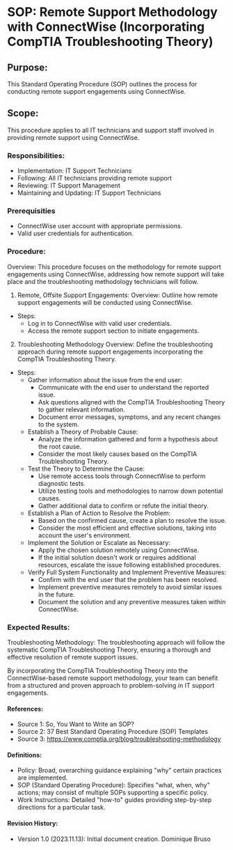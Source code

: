 # SOP: Remote Support Methodology with ConnectWise (Incorporating CompTIA Troubleshooting Theory)

## Purpose: 
This Standard Operating Procedure (SOP) outlines the process for conducting remote support engagements using ConnectWise.

## Scope: 
This procedure applies to all IT technicians and support staff involved in providing remote support using ConnectWise.

### Responsibilities: 
- Implementation: IT Support Technicians
- Following: All IT technicians providing remote support
- Reviewing: IT Support Management
- Maintaining and Updating: IT Support Technicians

### Prerequisities
- ConnectWise user account with appropriate permissions.
- Valid user credentials for authentication.

### Procedure:
Overview: 
  This procedure focuses on the methodology for remote support engagements using ConnectWise, addressing how remote support will take place and the troubleshooting methodology technicians will follow.
1. Remote, Offsite Support Engagements:
Overview: Outline how remote support engagements will be conducted using ConnectWise.
  - Steps:
    - Log in to ConnectWise with valid user credentials.
    - Access the remote support section to initiate engagements.
2. Troubleshooting Methodology
Overview: Define the troubleshooting approach during remote support engagements incorporating the CompTIA Troubleshooting Theory.
  - Steps:
    - Gather information about the issue from the end user:
      - Communicate with the end user to understand the reported issue.
      - Ask questions aligned with the CompTIA Troubleshooting Theory to gather relevant information.
      - Document error messages, symptoms, and any recent changes to the system.
    - Establish a Theory of Probable Cause:
      - Analyze the information gathered and form a hypothesis about the root cause.
      - Consider the most likely causes based on the CompTIA Troubleshooting Theory.
    - Test the Theory to Determine the Cause:
      - Use remote access tools through ConnectWise to perform diagnostic tests.
      - Utilize testing tools and methodologies to narrow down potential causes.
      - Gather additional data to confirm or refute the initial theory.
    - Establish a Plan of Action to Resolve the Problem:
      - Based on the confirmed cause, create a plan to resolve the issue.
      - Consider the most efficient and effective solutions, taking into account the user's environment.
    - Implement the Solution or Escalate as Necessary:
      - Apply the chosen solution remotely using ConnectWise.
      - If the initial solution doesn't work or requires additional resources, escalate the issue following established procedures.
    - Verify Full System Functionality and Implement Preventive Measures:
      - Confirm with the end user that the problem has been resolved.
      - Implement preventive measures remotely to avoid similar issues in the future.
      - Document the solution and any preventive measures taken within ConnectWise.

### Expected Results: 
  Troubleshooting Methodology: The troubleshooting approach will follow the systematic CompTIA Troubleshooting Theory, ensuring a thorough and effective resolution of remote support issues.

By incorporating the CompTIA Troubleshooting Theory into the ConnectWise-based remote support methodology, your team can benefit from a structured and proven approach to problem-solving in IT support engagements.


#### References:
- Source 1: So, You Want to Write an SOP?
- Source 2: 37 Best Standard Operating Procedure (SOP) Templates
- Source 3: https://www.comptia.org/blog/troubleshooting-methodology

#### Definitions: 
- Policy: Broad, overarching guidance explaining "why" certain practices are implemented.
- SOP (Standard Operating Procedure): Specifies "what, when, why" actions; may consist of multiple SOPs supporting a specific policy.
- Work Instructions: Detailed "how-to" guides providing step-by-step directions for a particular task.

#### Revision History:
- Version 1.0 (2023.11.13): Initial document creation. Dominique Bruso

  
